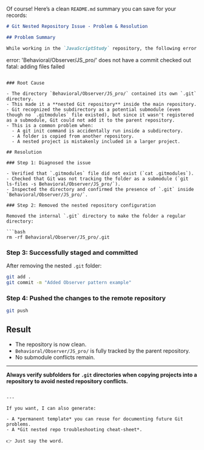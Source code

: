 Of course! Here’s a clean `README.md` summary you can save for your records:

```markdown
# Git Nested Repository Issue - Problem & Resolution

## Problem Summary

While working in the `JavaScriptStudy` repository, the following error occurred when attempting to stage files:

```

error: 'Behavioral/Observer/JS\_pro/' does not have a commit checked out
fatal: adding files failed

````

### Root Cause

- The directory `Behavioral/Observer/JS_pro/` contained its own `.git` directory.
- This made it a **nested Git repository** inside the main repository.
- Git recognized the subdirectory as a potential submodule (even though no `.gitmodules` file existed), but since it wasn't registered as a submodule, Git could not add it to the parent repository.
- This is a common problem when:
  - A git init command is accidentally run inside a subdirectory.
  - A folder is copied from another repository.
  - A nested project is mistakenly included in a larger project.

## Resolution

### Step 1: Diagnosed the issue

- Verified that `.gitmodules` file did not exist (`cat .gitmodules`).
- Checked that Git was not tracking the folder as a submodule (`git ls-files -s Behavioral/Observer/JS_pro/`).
- Inspected the directory and confirmed the presence of `.git` inside `Behavioral/Observer/JS_pro/`.

### Step 2: Removed the nested repository configuration

Removed the internal `.git` directory to make the folder a regular directory:

```bash
rm -rf Behavioral/Observer/JS_pro/.git
````

### Step 3: Successfully staged and committed

After removing the nested `.git` folder:

```bash
git add .
git commit -m "Added Observer pattern example"
```

### Step 4: Pushed the changes to the remote repository

```bash
git push
```

## Result

* The repository is now clean.
* `Behavioral/Observer/JS_pro/` is fully tracked by the parent repository.
* No submodule conflicts remain.

---

**Always verify subfolders for `.git` directories when copying projects into a repository to avoid nested repository conflicts.**

```

---

If you want, I can also generate:

- A *permanent template* you can reuse for documenting future Git problems.
- A *Git nested repo troubleshooting cheat-sheet*.

👉 Just say the word.
```

